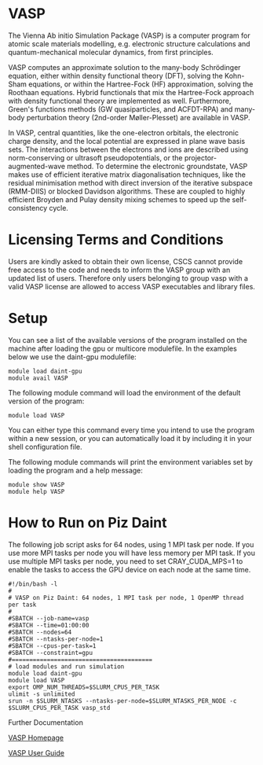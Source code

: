 # VASP

The Vienna Ab initio Simulation Package (VASP) is a computer program for atomic scale materials modelling, e.g. electronic structure calculations and quantum-mechanical molecular dynamics, from first principles.

VASP computes an approximate solution to the many-body Schrödinger equation, either within density functional theory (DFT), solving the Kohn-Sham equations, or within the Hartree-Fock (HF) approximation, solving the Roothaan equations. Hybrid functionals that mix the Hartree-Fock approach with density functional theory are implemented as well. Furthermore, Green's functions methods (GW quasiparticles, and ACFDT-RPA) and many-body perturbation theory (2nd-order Møller-Plesset) are available in VASP.

In VASP, central quantities, like the one-electron orbitals, the electronic charge density, and the local potential are expressed in plane wave basis sets. The interactions between the electrons and ions are described using norm-conserving or ultrasoft pseudopotentials, or the projector-augmented-wave method. To determine the electronic groundstate, VASP makes use of efficient iterative matrix diagonalisation techniques, like the residual minimisation method with direct inversion of the iterative subspace (RMM-DIIS) or blocked Davidson algorithms. These are coupled to highly efficient Broyden and Pulay density mixing schemes to speed up the self-consistency cycle.

# Licensing Terms and Conditions

Users are kindly asked to obtain their own license, CSCS cannot provide free access to the code and needs to inform the VASP group with an updated list of users. Therefore only users belonging to group vasp with a valid VASP license are allowed to access VASP executables and library files.

# Setup

You can see a list of the available versions of the program installed on the machine after loading the gpu or multicore modulefile. In the examples below we use the daint-gpu modulefile:		
```
module load daint-gpu
module avail VASP
```

The following module command will load the environment of the default version of the program:
```
module load VASP
```

You can either type this command every time you intend to use the program within a new session, or you can automatically load it by including it in your shell configuration file.

The following module commands will print the environment variables set by loading the program and a help message:		
```
module show VASP
module help VASP
```
		
# How to Run on Piz Daint

The following job script asks for 64 nodes, using 1 MPI task per node. If you use more MPI tasks per node you will have less memory per MPI task. If you use multiple MPI tasks per node, you need to set CRAY_CUDA_MPS=1 to enable the tasks to access the GPU device on each node at the same time.
		
```
#!/bin/bash -l
#
# VASP on Piz Daint: 64 nodes, 1 MPI task per node, 1 OpenMP thread per task
#
#SBATCH --job-name=vasp
#SBATCH --time=01:00:00
#SBATCH --nodes=64
#SBATCH --ntasks-per-node=1
#SBATCH --cpus-per-task=1
#SBATCH --constraint=gpu
#========================================
# load modules and run simulation
module load daint-gpu
module load VASP
export OMP_NUM_THREADS=$SLURM_CPUS_PER_TASK
ulimit -s unlimited
srun -n $SLURM_NTASKS --ntasks-per-node=$SLURM_NTASKS_PER_NODE -c $SLURM_CPUS_PER_TASK vasp_std 
```

Further Documentation

[VASP Homepage](http://www.vasp.at)

[VASP User Guide](http://cms.mpi.univie.ac.at/vasp/vasp/vasp.html)
